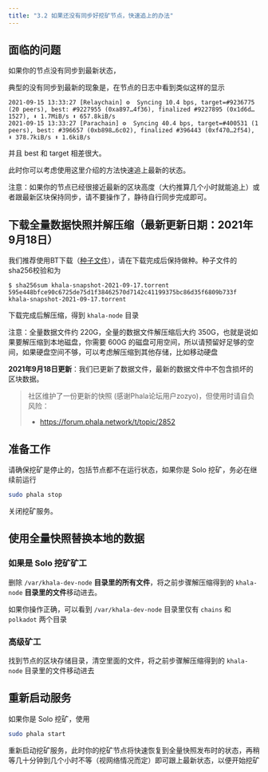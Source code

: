 ```yaml
---
title: "3.2 如果还没有同步好挖矿节点，快速追上的办法"
---
```


## 面临的问题

如果你的节点没有同步到最新状态，

典型的没有同步到最新的现象是，在节点的日志中看到类似这样的显示

```
2021-09-15 13:33:27 [Relaychain] ⚙️  Syncing 10.4 bps, target=#9236775 (20 peers), best: #9227955 (0xa897…4f36), finalized #9227895 (0x1d6d…1527), ⬇ 1.7MiB/s ⬆ 657.8kiB/s
2021-09-15 13:33:27 [Parachain] ⚙️  Syncing 40.4 bps, target=#400531 (1 peers), best: #396657 (0xb898…6c02), finalized #396443 (0xf470…2f54), ⬇ 378.7kiB/s ⬆ 1.6kiB/s
```

并且 best 和 target 相差很大。

此时你可以考虑使用这里介绍的方法快速追上最新的状态。

注意：如果你的节点已经很接近最新的区块高度（大约推算几个小时就能追上）或者跟最新区块保持同步，请不要操作了，静待自行同步完成即可。

## 下载全量数据快照并解压缩（最新更新日期：2021年9月18日）

我们推荐使用BT下载（<a href="/files/khala-snapshot-2021-09-17.torrent">种子文件</a>），请在下载完成后保持做种。种子文件的sha256校验和为

```
$ sha256sum khala-snapshot-2021-09-17.torrent
595e448bfce90c6725de75d1f38462570d7142c41199375bc86d35f6809b733f  khala-snapshot-2021-09-17.torrent
```

下载完成后解压缩，得到 `khala-node` 目录

注意：全量数据文件约 220G，全量的数据文件解压缩后大约 350G，也就是说如果要解压缩到本地磁盘，你需要 600G 的磁盘可用空间，所以请预留好足够的空间，如果硬盘空间不够，可以考虑解压缩到其他存储，比如移动硬盘

**2021年9月18日更新**：我们已更新了数据文件，最新的数据文件中不包含损坏的区块数据。

> 社区维护了一份更新的快照 (感谢Phala论坛用户zozyo)，但使用时请自负风险：
>
> - <https://forum.phala.network/t/topic/2852>

## 准备工作

请确保挖矿是停止的，包括节点都不在运行状态，如果你是 Solo 挖矿，务必在继续前运行

```bash
sudo phala stop
```

关闭挖矿服务。

## 使用全量快照替换本地的数据

### 如果是 Solo 挖矿矿工

删除 `/var/khala-dev-node` **目录里的所有文件**，将之前步骤解压缩得到的 `khala-node` **目录里的文件**移动进去。

如果你操作正确，可以看到 `/var/khala-dev-node` 目录里仅有 `chains` 和 `polkadot` 两个目录

### 高级矿工

找到节点的区块存储目录，清空里面的文件，将之前步骤解压缩得到的 `khala-node` 目录里的文件移动进去

## 重新启动服务

如果你是 Solo 挖矿，使用

```bash
sudo phala start
```

重新启动挖矿服务，此时你的挖矿节点将快速恢复到全量快照发布时的状态，再稍等几十分钟到几个小时不等（视网络情况而定）即可跟上最新状态，以便开始挖矿
